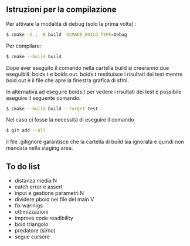 ## Istruzioni per la compilazione

Per attivare la modalità di debug (solo la prima volta) :

```bash
$ cmake -S . -B build -DCMAKE_BUILD_TYPE=Debug
```

Per compilare:

```bash
$ cmake --build build
```
Dopo aver eseguito il comando nella cartella build si creeranno due eseguibili: boids.t e boids.out. boids.t restituisce i risultati dei test
mentre boid.out è il file che apre la finestra grafica di sfml.

In alternativa ad eseguire boids.t per vedere i risultati dei test è possibile eseguire il seguente comando:
```bash
$ cmake --build build --target test
```

Nel caso ci fosse la necessità di eseguire il comando
```bash
$ git add --all
```
il file .gitignore garantisce che la cartella di build sia ignorata e quindi non mandata nella staging area.



## To do list
- distanza media N
- catch error e assert
- input e gestione parametri N
- dividere pboid nei file del main V
- fix warinigs
- ottimizzazioni
- improve code readibility
- boid triangolo
- predatore (sì/no)
- segue cursore


